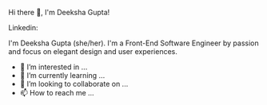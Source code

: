 

Hi there 👋, I'm Deeksha Gupta!

Linkedin:

I'm Deeksha Gupta (she/her). I'm a Front-End Software Engineer by passion and focus on elegant design and user experiences.

- 👀 I’m interested in ...
- 🌱 I’m currently learning ...
- 💞️ I’m looking to collaborate on ...
- 📫 How to reach me ...

<!---
deeki/deeki is a ✨ special ✨ repository because its `README.md` (this file) appears on your GitHub profile.
You can click the Preview link to take a look at your changes.
--->
